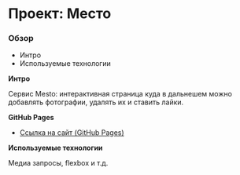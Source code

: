 # Проект: Место

### Обзор
* Интро
* Используемые технологии

**Интро**

Cервис Mesto: интерактивная страница куда в дальнешем можно добавлять фотографии, удалять их и ставить лайки.

**GitHub Pages**

* [Ссылка на сайт (GitHub Pages)]()

**Используемые технологии**

Медиа запросы, flexbox и т.д. 